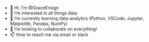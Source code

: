 - 👋 Hi, I’m @GraceEnsign
- 👀 I’m interested in all things data
- 🌱 I’m currently learning data analytics (Python, VSCode, Jupyter, Matplotlib, Pandas, NumPy)
- 💞️ I’m looking to collaborate on everything!
- 📫 How to reach me via email or slack

<!---
GraceEnsign/GraceEnsign is a ✨ special ✨ repository because its `README.md` (this file) appears on your GitHub profile.
You can click the Preview link to take a look at your changes.
--->
